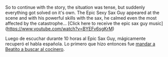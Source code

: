 So to continue with the story, the situation was tense, but suddenly everything got solved on it's own.
The Epic Sexy Sax Guy appeared at the scene and with his powerful skills with the sax, he calmed even the most affected 
by the catastrophe... [Click here to receive the epic sax guy music] (https://www.youtube.com/watch?v=BYEFv6sgKrM)

Luego de escuchar durante 10 horas al Epic Sax Guy, mágicamente recuperó el habla española.
Lo primero que hizo entonces fue [mandar a Beatito a buscar al cocinero](../../espanol/cocinero/cocinero.md).
